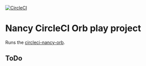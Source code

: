 [![CircleCI](https://circleci.com/gh/bhamail/nancy-circleci-orb-test.svg?style=shield)](https://circleci.com/gh/bhamail/nancy-circleci-orb-test)

Nancy CircleCI Orb play project
===========================

Runs the [circleci-nancy-orb](https://github.com/sonatype-nexus-community/circleci-nancy-orb). 

ToDo
----
